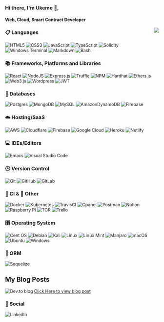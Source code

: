 ### Hi there, I'm Ukeme 👋,

#### Web, Cloud, Smart Contract Developer

<img align="right" with="100%" src ="https://github-readme-stats.vercel.app/api?username=UkemeSkywalker&count_private=true&theme=radical&show_icons=true" />

### 📋 Languages

![HTML5](https://img.shields.io/badge/html5-%23E34F26.svg?style=for-the-badge&logo=html5&logoColor=white)
![CSS3](https://img.shields.io/badge/css3-%231572B6.svg?style=for-the-badge&logo=css3&logoColor=white)
![JavaScript](https://img.shields.io/badge/javascript-%23323330.svg?style=for-the-badge&logo=javascript&logoColor=%23F7DF1E)
![TypeScript](https://img.shields.io/badge/typescript-%23007ACC.svg?style=for-the-badge&logo=typescript&logoColor=white)
![Solidity](https://img.shields.io/badge/Solidity-%23363636.svg?style=for-the-badge&logo=solidity&logoColor=white)
![Windows Terminal](https://img.shields.io/badge/Windows%20Terminalt-%234D4D4D.svg?style=for-the-badge&logo=windows-terminal&logoColor=white)
![Markdown](https://img.shields.io/badge/markdown-%23000000.svg?style=for-the-badge&logo=markdown&logoColor=white)
![Bash](https://img.shields.io/badge/bash-%23323330.svg?style=for-the-badge&logo=bash&logoColor=%23F7DF1E)

### 📚 Frameworks, Platforms and Libraries

![React](https://img.shields.io/badge/react-%2320232a.svg?style=for-the-badge&logo=react&logoColor=%2361DAFB)
![NodeJS](https://img.shields.io/badge/node.js-6DA55F?style=for-the-badge&logo=node.js&logoColor=white)
![Express.js](https://img.shields.io/badge/express.js-%23404d59.svg?style=for-the-badge&logo=express&logoColor=%2361DAFB)
![Truffle](https://img.shields.io/badge/truffle-%2338B2AC.svg?style=for-the-badge&logo=truffle&logoColor=white)
![NPM](https://img.shields.io/badge/NPM-%23000000.svg?style=for-the-badge&logo=npm&logoColor=white)
![Hardhat](https://img.shields.io/badge/hardhat.js-%23404d59.svg?style=for-the-badge&logo=hardhat&logoColor=%2361DAFB)
![Ethers.js](https://img.shields.io/badge/ethers.js-%23404d59.svg?style=for-the-badge&logo=ethers&logoColor=%2361DAFB)
![Web3.js](https://img.shields.io/badge/web3.js-F16822?style=for-the-badge&logo=web3.js&logoColor=white)
![Wordpress](https://img.shields.io/badge/wordpress-%23404d59.svg?style=for-the-badge&logo=wordpress&logoColor=%2361DAFB)
![JWT](https://img.shields.io/badge/JWT-black?style=for-the-badge&logo=JSON%20web%20tokens)

### 💾 Databases

![Postgres](https://img.shields.io/badge/postgres-%23316192.svg?style=for-the-badge&logo=postgresql&logoColor=white)
![MongoDB](https://img.shields.io/badge/MongoDB-%234ea94b.svg?style=for-the-badge&logo=mongodb&logoColor=white)
![MySQL](https://img.shields.io/badge/mqysql-%2300f.svg?style=for-the-badge&logo=mysql&logoColor=white)
![AmazonDynamoDB](https://img.shields.io/badge/Amazon%20DynamoDB-4053D6?style=for-the-badge&logo=Amazon%20DynamoDB&logoColor=white)
![Firebase](https://img.shields.io/badge/Firebase-039BE5?style=for-the-badge&logo=Firebase&logoColor=white)

### ☁️ Hosting/SaaS

![AWS](https://img.shields.io/badge/AWS-%23FF9900.svg?style=for-the-badge&logo=amazon-aws&logoColor=white)
![Cloudflare](https://img.shields.io/badge/Cloudflare-F38020?style=for-the-badge&logo=Cloudflare&logoColor=white)
![Firebase](https://img.shields.io/badge/firebase-%23039BE5.svg?style=for-the-badge&logo=firebase)
![Google Cloud](https://img.shields.io/badge/GoogleCloud-%234285F4.svg?style=for-the-badge&logo=google-cloud&logoColor=white)
![Heroku](https://img.shields.io/badge/heroku-%23430098.svg?style=for-the-badge&logo=heroku&logoColor=white)
![Netlify](https://img.shields.io/badge/netlify-%23000000.svg?style=for-the-badge&logo=netlify&logoColor=#00C7B7)

### 💻 IDEs/Editors

![Emacs](https://img.shields.io/badge/Emacs-%237F5AB6.svg?&style=for-the-badge&logo=gnu-emacs&logoColor=white)
![Visual Studio Code](https://img.shields.io/badge/Visual%20Studio%20Code-0078d7.svg?style=for-the-badge&logo=visual-studio-code&logoColor=white)

### 🕓 Version Control

![Git](https://img.shields.io/badge/git-%23F05033.svg?style=for-the-badge&logo=git&logoColor=white)
![GitHub](https://img.shields.io/badge/github-%23121011.svg?style=for-the-badge&logo=github&logoColor=white)
![GitLab](https://img.shields.io/badge/gitlab-%23181717.svg?style=for-the-badge&logo=gitlab&logoColor=white)

### 🔬 CI & 🥅 Other

![Docker](https://img.shields.io/badge/docker-%230db7ed.svg?style=for-the-badge&logo=docker&logoColor=white)
![Kubernetes](https://img.shields.io/badge/kubernetes-%23326ce5.svg?style=for-the-badge&logo=kubernetes&logoColor=white)
![TravisCI](https://img.shields.io/badge/travis%20ci-%232B2F33.svg?style=for-the-badge&logo=travis&logoColor=white)
![Cpanel](https://img.shields.io/badge/Cpanel-%230A0FFF.svg?style=for-the-badge&logo=cpanel&logoColor=white)
![Postman](https://img.shields.io/badge/Postman-FF6C37?style=for-the-badge&logo=postman&logoColor=white)
![Notion](https://img.shields.io/badge/Notion-%23000000.svg?style=for-the-badge&logo=notion&logoColor=white)
![Raspberry Pi](https://img.shields.io/badge/-RaspberryPi-C51A4A?style=for-the-badge&logo=Raspberry-Pi)
![TOR](https://img.shields.io/badge/tor-%237E4798.svg?style=for-the-badge&logo=tor-project&logoColor=white)
![Trello](https://img.shields.io/badge/Trello-%23026AA7.svg?style=for-the-badge&logo=Trello&logoColor=white)

### 🎛️ Operating System

![Cent OS](https://img.shields.io/badge/cent%20os-002260?style=for-the-badge&logo=centos&logoColor=F0F0F0)
![Debian](https://img.shields.io/badge/Debian-D70A53?style=for-the-badge&logo=debian&logoColor=white)
![Kali](https://img.shields.io/badge/Kali-268BEE?style=for-the-badge&logo=kalilinux&logoColor=white)
![Linux](https://img.shields.io/badge/Linux-FCC624?style=for-the-badge&logo=linux&logoColor=black)
![Linux Mint](https://img.shields.io/badge/Linux%20Mint-87CF3E?style=for-the-badge&logo=Linux%20Mint&logoColor=white)
![Manjaro](https://img.shields.io/badge/Manjaro-35BF5C?style=for-the-badge&logo=Manjaro&logoColor=white)
![macOS](https://img.shields.io/badge/mac%20os-000000?style=for-the-badge&logo=macos&logoColor=F0F0F0)
![Ubuntu](https://img.shields.io/badge/Ubuntu-E95420?style=for-the-badge&logo=ubuntu&logoColor=white)
![Windows](https://img.shields.io/badge/Windows-0078D6?style=for-the-badge&logo=windows&logoColor=white)

### 🎋 ORM

![Sequelize](https://img.shields.io/badge/Sequelize-52B0E7?style=for-the-badge&logo=Sequelize&logoColor=white)

## My Blog Posts

![Dev.to blog](https://img.shields.io/badge/dev.to-0A0A0A?style=for-the-badge&logo=dev.to&logoColor=white)
[Click Here to view blog post](https://dev.to/ukemzyskywalker)

### 💬 Social

![LinkedIn](https://img.shields.io/badge/linkedin-%230077B5.svg?style=for-the-badge&logo=linkedin&logoColor=white)

<!--



- 💬 Ask me about ...
- 📫 How to reach me: ...
- 😄 Pronouns: ...
- ⚡ Fun fact: ...
-->
<!--
### 🎓 Education
![FreeCodeCamp](https://img.shields.io/badge/Freecodecamp-%23123.svg?&style=for-the-badge&logo=freecodecamp&logoColor=green)
![Pluralsight](https://img.shields.io/badge/Pluralsight-EE3057?style=for-the-badge&logo=pluralsight&logoColor=white)
![Udacity](https://img.shields.io/badge/Udacity-grey?style=for-the-badge&logo=udacity&logoColor=15B8E6)
![Udemy](https://img.shields.io/badge/Udemy-A435F0?style=for-the-badge&logo=Udemy&logoColor=white)



<!--
**UkemeSkywalker/UkemeSkywalker** is a ✨ _special_ ✨ repository because its `README.md` (this file) appears on your GitHub profile.

Here are some ideas to get you started:

- 🔭 I’m currently working on ...
- 🌱 I’m currently learning ...
- 👯 I’m looking to collaborate on ...
- 🤔 I’m looking for help with ...
- 💬 Ask me about ...
- 📫 How to reach me: ...
- 😄 Pronouns: ...
- ⚡ Fun fact: ...
-->
